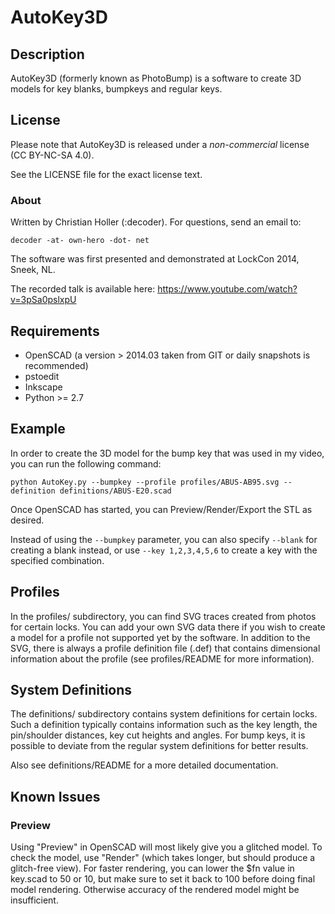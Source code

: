 # AutoKey3D

## Description

AutoKey3D (formerly known as PhotoBump) is a software to create 3D models for
key blanks, bumpkeys and regular keys.

## License

Please note that AutoKey3D is released under a *non-commercial* license (CC BY-NC-SA 4.0).

See the LICENSE file for the exact license text.

### About

Written by Christian Holler (:decoder). For questions, send an email to:

`decoder -at- own-hero -dot- net`

The software was first presented and demonstrated at LockCon 2014, Sneek, NL.

The recorded talk is available here: https://www.youtube.com/watch?v=3pSa0pslxpU

## Requirements

* OpenSCAD (a version > 2014.03 taken from GIT or daily snapshots is recommended)
* pstoedit
* Inkscape
* Python >= 2.7

## Example

In order to create the 3D model for the bump key that was used in my video,
you can run the following command:

`python AutoKey.py --bumpkey --profile profiles/ABUS-AB95.svg --definition definitions/ABUS-E20.scad`

Once OpenSCAD has started, you can Preview/Render/Export the STL as desired.

Instead of using the `--bumpkey` parameter, you can also specify `--blank` for
creating a blank instead, or use `--key 1,2,3,4,5,6` to create a key with
the specified combination.

## Profiles

In the profiles/ subdirectory, you can find SVG traces created from photos for
certain locks. You can add your own SVG data there if you wish to create a
model for a profile not supported yet by the software. In addition to the SVG,
there is always a profile definition file (.def) that contains dimensional
information about the profile (see profiles/README for more information).

## System Definitions

The definitions/ subdirectory contains system definitions for certain locks.
Such a definition typically contains information such as the key length, the
pin/shoulder distances, key cut heights and angles. For bump keys, it is
possible to deviate from the regular system definitions for better results.

Also see definitions/README for a more detailed documentation.

## Known Issues

### Preview

Using "Preview" in OpenSCAD will most likely give you a glitched model. To
check the model, use "Render" (which takes longer, but should produce a
glitch-free view). For faster rendering, you can lower the $fn value in
key.scad to 50 or 10, but make sure to set it back to 100 before doing final
model rendering. Otherwise accuracy of the rendered model might be insufficient.
